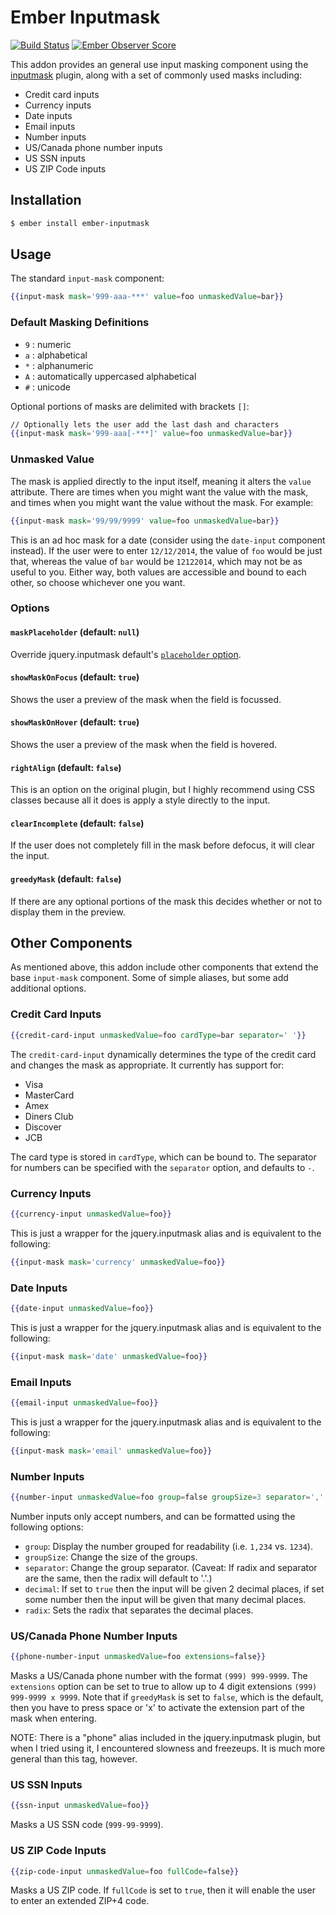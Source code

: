 # Ember Inputmask

[![Build Status](https://travis-ci.org/pzuraq/ember-inputmask.svg)](https://travis-ci.org/pzuraq/ember-inputmask)
[![Ember Observer Score](https://emberobserver.com/badges/ember-inputmask.svg)](https://emberobserver.com/addons/ember-inputmask)

This addon provides an general use input masking component using the
[inputmask](https://github.com/RobinHerbots/Inputmask/tree/3.2.7) plugin,
along with a set of commonly used masks including:

* Credit card inputs
* Currency inputs
* Date inputs
* Email inputs
* Number inputs
* US/Canada phone number inputs
* US SSN inputs
* US ZIP Code inputs

## Installation

```sh
$ ember install ember-inputmask
```

## Usage

The standard `input-mask` component:

```hbs
{{input-mask mask='999-aaa-***' value=foo unmaskedValue=bar}}
```

### Default Masking Definitions

* `9` : numeric
* `a` : alphabetical
* `*` : alphanumeric
* `A` : automatically uppercased alphabetical
* `#` : unicode

Optional portions of masks are delimited with brackets `[]`:

```hbs
// Optionally lets the user add the last dash and characters
{{input-mask mask='999-aaa[-***]' value=foo unmaskedValue=bar}}
```

### Unmasked Value

The mask is applied directly to the input itself, meaning it alters the `value`
attribute. There are times when you might want the value with the mask, and
times when you might want the value without the mask. For example:

```hbs
{{input-mask mask='99/99/9999' value=foo unmaskedValue=bar}}
```

This is an ad hoc mask for a date (consider using the `date-input` component
instead). If the user were to enter `12/12/2014`, the value of `foo` would be
just that, whereas the value of `bar` would be `12122014`, which may not be as
useful to you. Either way, both values are accessible and bound to each other,
so choose whichever one you want.

### Options

#### `maskPlaceholder` (default: `null`)

Override jquery.inputmask default's
[`placeholder` option](https://github.com/RobinHerbots/Inputmask#placeholder-1).

#### `showMaskOnFocus` (default: `true`)

Shows the user a preview of the mask when the field is focussed.

#### `showMaskOnHover` (default: `true`)

Shows the user a preview of the mask when the field is hovered.

#### `rightAlign` (default: `false`)

This is an option on the original plugin, but I highly recommend using CSS
classes because all it does is apply a style directly to the input.

#### `clearIncomplete` (default: `false`)

If the user does not completely fill in the mask before defocus, it will clear
the input.

#### `greedyMask` (default: `false`)

If there are any optional portions of the mask this decides whether or not to
display them in the preview.

## Other Components

As mentioned above, this addon include other components that extend the base
`input-mask` component. Some of simple aliases, but some add additional options.

### Credit Card Inputs

```hbs
{{credit-card-input unmaskedValue=foo cardType=bar separator=' '}}
```

The `credit-card-input` dynamically determines the type of the credit card and
changes the mask as appropriate. It currently has support for:

* Visa
* MasterCard
* Amex
* Diners Club
* Discover
* JCB

The card type is stored in `cardType`, which can be bound to. The separator for
numbers can be specified with the `separator` option, and defaults to `-`.

### Currency Inputs

```hbs
{{currency-input unmaskedValue=foo}}
```

This is just a wrapper for the jquery.inputmask alias and is equivalent to the
following:

```hbs
{{input-mask mask='currency' unmaskedValue=foo}}
```

### Date Inputs

```hbs
{{date-input unmaskedValue=foo}}
```

This is just a wrapper for the jquery.inputmask alias and is equivalent to the
following:

```hbs
{{input-mask mask='date' unmaskedValue=foo}}
```

### Email Inputs

```hbs
{{email-input unmaskedValue=foo}}
```

This is just a wrapper for the jquery.inputmask alias and is equivalent to the
following:

```hbs
{{input-mask mask='email' unmaskedValue=foo}}
```

### Number Inputs

```hbs
{{number-input unmaskedValue=foo group=false groupSize=3 separator=','' decimal=false radix='.'}}
```

Number inputs only accept numbers, and can be formatted using the following
options:

* `group`: Display the number grouped for readability (i.e. `1,234` vs. `1234`).
* `groupSize`: Change the size of the groups.
* `separator`: Change the group separator. (Caveat: If radix and separator are
  the same, then the radix will default to '.'.)
* `decimal`: If set to `true` then the input will be given 2 decimal places,
  if set some number then the input will be given that many decimal places.
* `radix`: Sets the radix that separates the decimal places.

### US/Canada Phone Number Inputs

```hbs
{{phone-number-input unmaskedValue=foo extensions=false}}
```

Masks a US/Canada phone number with the format `(999) 999-9999`.
The `extensions` option can be set to true to allow up to 4 digit extensions
`(999) 999-9999 x 9999`. Note that if `greedyMask` is set to `false`, which is
the default, then you have to press space or 'x' to activate the extension part
of the mask when entering.

NOTE: There is a "phone" alias included in the jquery.inputmask plugin, but when
I tried using it, I encountered slowness and freezeups. It is much more general
than this tag, however.

### US SSN Inputs

```hbs
{{ssn-input unmaskedValue=foo}}
```

Masks a US SSN code (`999-99-9999`).

### US ZIP Code Inputs

```hbs
{{zip-code-input unmaskedValue=foo fullCode=false}}
```

Masks a US ZIP code. If `fullCode` is set to `true`, then it will enable the
user to enter an extended ZIP+4 code.
